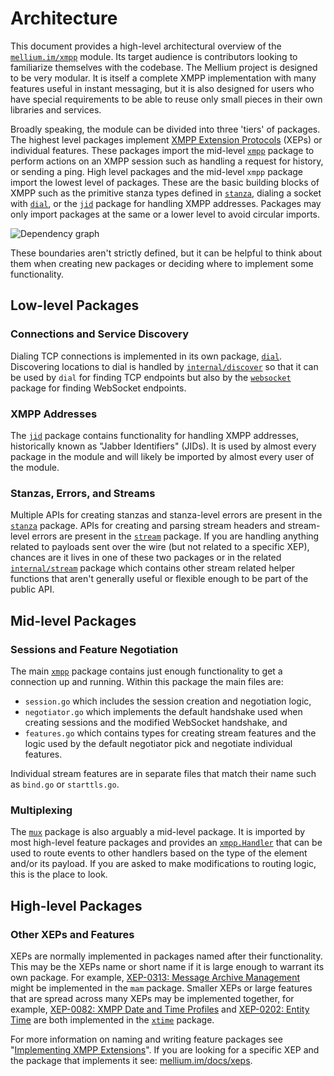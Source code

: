 # Architecture

This document provides a high-level architectural overview of the
[`mellium.im/xmpp`] module.
Its target audience is contributors looking to familiarize themselves with the
codebase.
The Mellium project is designed to be very modular.
It is itself a complete XMPP implementation with many features useful in instant
messaging, but it is also designed for users who have special requirements to be
able to reuse only small pieces in their own libraries and services.

Broadly speaking, the module can be divided into three 'tiers' of packages.
The highest level packages implement [XMPP Extension Protocols][XEP] (XEPs) or
individual features.
These packages import the mid-level [`xmpp`] package to perform actions on an
XMPP session such as handling a request for history, or sending a ping.
High level packages and the mid-level `xmpp` package import the lowest level of
packages.
These are the basic building blocks of XMPP such as the primitive stanza types
defined in [`stanza`], dialing a socket with [`dial`], or the [`jid`] package
for handling XMPP addresses.
Packages may only import packages at the same or a lower level to avoid circular
imports.

![Dependency graph](https://mellium.im/localdeps.svg)

These boundaries aren't strictly defined, but it can be helpful to think about
them when creating new packages or deciding where to implement some
functionality.

## Low-level Packages

### Connections and Service Discovery

Dialing TCP connections is implemented in its own package, [`dial`].
Discovering locations to dial is handled by [`internal/discover`] so that it can
be used by `dial` for finding TCP endpoints but also by the [`websocket`]
package for finding WebSocket endpoints.


### XMPP Addresses

The [`jid`] package contains functionality for handling XMPP addresses,
historically known as "Jabber Identifiers" (JIDs).
It is used by almost every package in the module and will likely be imported by
almost every user of the module.

### Stanzas, Errors, and Streams

Multiple APIs for creating stanzas and stanza-level errors are present in the
[`stanza`] package.
APIs for creating and parsing stream headers and stream-level errors are present
in the [`stream`] package.
If you are handling anything related to payloads sent over the wire (but not
related to a specific XEP), chances are it lives in one of these two packages or
in the related [`internal/stream`] package which contains other stream related
helper functions that aren't generally useful or flexible enough to be part of
the public API.

## Mid-level Packages

### Sessions and Feature Negotiation

The main [`xmpp`] package contains just enough functionality to get a connection
up and running.
Within this package the main files are:

- `session.go`  which includes the session creation and negotiation logic,
- `negotiator.go` which implements the default handshake used when creating
  sessions and the modified WebSocket handshake, and
- `features.go` which contains types for creating stream features and the logic
  used by the default negotiator pick and negotiate individual features.

Individual stream features are in separate files that match their name such as
`bind.go` or `starttls.go`.

### Multiplexing

The [`mux`] package is also arguably a mid-level package.
It is imported by most high-level feature packages and provides an
[`xmpp.Handler`] that can be used to route events to other handlers based on the
type of the element and/or its payload.
If you are asked to make modifications to routing logic, this is the place to
look.


## High-level Packages

### Other XEPs and Features

XEPs are normally implemented in packages named after their functionality.
This may be the XEPs name or short name if it is large enough to warrant its own
package.
For example, [XEP-0313: Message Archive Management][XEP-0313] might be
implemented in the `mam` package.
Smaller XEPs or large features that are spread across many XEPs may be
implemented together, for example, [XEP-0082: XMPP Date and Time
Profiles][XEP-0082] and [XEP-0202: Entity Time][XEP-0202] are both implemented
in the [`xtime`] package.

For more information on naming and writing feature packages see "[Implementing
XMPP Extensions]".
If you are looking for a specific XEP and the package that implements it see:
[mellium.im/docs/xeps].

[`dial`]: https://pkg.go.dev/mellium.im/xmpp/dial
[Implementing XMPP Extensions]: https://mellium.im/docs/extensions
[`internal/discover`]: https://pkg.go.dev/mellium.im/xmpp/internal/discover
[`internal/stream`]: https://pkg.go.dev/mellium.im/xmpp/internal/stream
[`jid`]: https://pkg.go.dev/mellium.im/xmpp/jid
[mellium.im/docs/xeps]: https://mellium.im/docs/xeps
[`mellium.im/xmpp`]: https://mellium.im/xmpp
[`mux`]: https://pkg.go.dev/mellium.im/xmpp/mux
[`stanza`]: https://pkg.go.dev/mellium.im/xmpp/stanza
[`stream`]: https://pkg.go.dev/mellium.im/xmpp/stream
[`websocket`]: https://pkg.go.dev/mellium.im/xmpp/websocket
[XEP-0082]: https://xmpp.org/extensions/xep-0082.html
[XEP-0202]: https://xmpp.org/extensions/xep-0202.html
[XEP-0313]: https://xmpp.org/extensions/xep-0313.html
[XEP]: https://xmpp.org/extensions/
[`xmpp.Handler`]: https://pkg.go.dev/mellium.im/xmpp#Handler
[`xmpp`]: https://pkg.go.dev/mellium.im/xmpp
[`xtime`]: https://pkg.go.dev/mellium.im/xmpp/xtime
